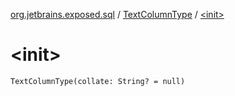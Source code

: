 [org.jetbrains.exposed.sql](../index.md) / [TextColumnType](index.md) / [&lt;init&gt;](.)

# &lt;init&gt;

`TextColumnType(collate: String? = null)`